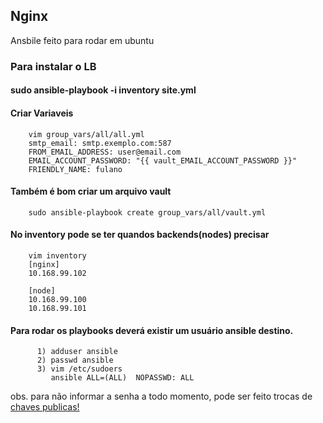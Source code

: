 
## Nginx
Ansbile feito para rodar em ubuntu  

### Para instalar o LB

#### sudo ansible-playbook -i inventory  site.yml

#### Criar Variaveis

        vim group_vars/all/all.yml
        smtp_email: smtp.exemplo.com:587
        FROM_EMAIL_ADDRESS: user@email.com
        EMAIL_ACCOUNT_PASSWORD: "{{ vault_EMAIL_ACCOUNT_PASSWORD }}"
        FRIENDLY_NAME: fulano

#### Também é bom criar um arquivo vault

        sudo ansible-playbook create group_vars/all/vault.yml

#### No inventory pode se ter quandos backends(nodes) precisar

        vim inventory
        [nginx]
        10.168.99.102

        [node]  
        10.168.99.100
        10.168.99.101

#### Para rodar os playbooks deverá existir um usuário ansible  destino.
           
          1) adduser ansible 
          2) passwd ansible
          3) vim /etc/sudoers
             ansible ALL=(ALL)  NOPASSWD: ALL
obs. para não informar a senha a todo momento, pode ser feito  trocas de  [chaves publicas!]( https://www.digitalocean.com/community/tutorials/como-configurar-chaves-ssh-no-ubuntu-18-04-pt)

